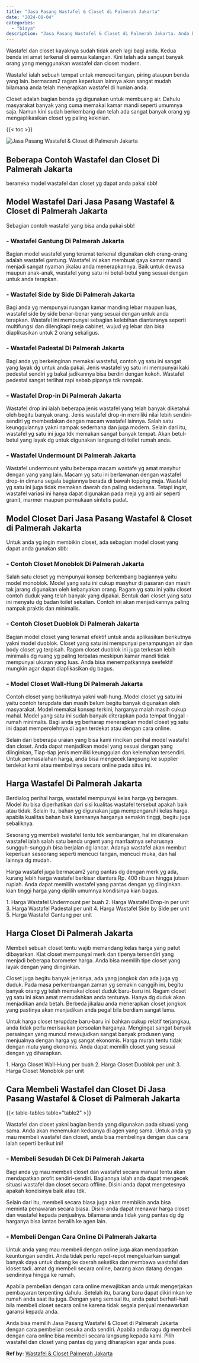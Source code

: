 ```yaml
---
title: "Jasa Pasang Wastafel & Closet di Palmerah Jakarta"
date: "2024-08-04"
categories: 
  - "biaya"
description: "Jasa Pasang Wastafel & Closet di Palmerah Jakarta. Anda bisa memilih Jasa Pasang Wastafel & Closet di Palmerah Jakarta dengan cara pembelian sesuka anda send..."
---
```


Wastafel dan closet kayaknya sudah tidak aneh lagi bagi anda. Kedua benda ini amat terkenal di semua kalangan. Kini telah ada sangat banyak orang yang menggunakan wastafel dan closet modern.

Wastafel ialah sebuah tempat untuk mencuci tangan, piring ataupun benda yang lain. bermacam2 ragam keperluan lainnya akan sangat mudah bilamana anda telah menerapkan wastafel di hunian anda.

Closet adalah bagian benda yg digunakan untuk membuang air. Dahulu masyarakat banyak yang cuma memakai kamar mandi seperti umumnya saja. Namun kini sudah berkembang dan telah ada sangat banyak orang yg mengaplikasikan closet yg paling kekinian.

{{< toc >}}

![Jasa Pasang Wastafel & Closet di Palmerah Jakarta](/images/wastafel-closet-murah53.png)

## Beberapa Contoh Wastafel dan Closet Di Palmerah Jakarta

beraneka model wastafel dan closet yg dapat anda pakai sbb!

## Model Wastafel Dari Jasa Pasang Wastafel & Closet di Palmerah Jakarta

Sebagian contoh wastafel yang bisa anda pakai sbb!

### \- Wastafel Gantung Di Palmerah Jakarta

Bagian model wastafel yang teramat terkenal digunakan oleh orang-orang adalah wastafel gantung. Wastafel ini akan membuat gaya kamar mandi menjadi sangat nyaman jikalau anda menerapkannya. Baik untuk dewasa maupun anak-anak, wastafel yang satu ini betul-betul yang sesuai dengan untuk anda terapkan.

### \- Wastafel Side by Side Di Palmerah Jakarta

Bagi anda yg mempunyai ruangan kamar manding lebar maupun luas, wastafel side by side benar-benar yang sesuai dengan untuk anda terapkan. Wastafel ini mempunyai sebagian kelebihan diantaranya seperti multifungsi dan dilengkapi meja cabinet, wujud yg lebar dan bisa diaplikasikan untuk 2 orang sekaligus.

### \- Wastafel Padestal Di Palmerah Jakarta

Bagi anda yg berkeinginan memakai wasteful, contoh yg satu ini sangat yang layak dg untuk anda pakai. Jenis wastafel yg satu ini mempunyai kaki pedestal sendiri yg bakal jadikannya bisa berdiri dengan kokoh. Wastafel pedestal sangat terlihat rapi sebab pipanya tdk nampak.

### \- Wastafel Drop-in Di Palmerah Jakarta

Wastafel drop ini ialah beberapa jenis wastafel yang telah banyak diketahui oleh begitu banyak orang. Jenis wastafel drop-in memiliki nilai lebih sendiri-sendiri yg membedakan dengan macam wastafel lainnya. Salah satu keunggulannya yakni nampak sederhana dan juga modern. Selain dari itu, wastafel yg satu ini juga tdk memakan sangat banyak tempat. Akan betul-betul yang layak dg untuk digunakan langsung di toilet rumah anda.

### \- Wastafel Undermount Di Palmerah Jakarta

Wastafel undermount yaitu beberapa macam wastafe yg amat masyhur dengan yang yang lain. Macam yg satu ini berlawanan dengan wastafel drop-in dimana segala bagiannya berada di bawah topping meja. Wastafel yg satu ini juga tidak memakan daerah dan paling sederhana. Tetapi ingat, wastafel variasi ini hanya dapat digunakan pada meja yg anti air seperti granit, marmer maupun permukaan sintetis padat.

## Model Closet Dari Jasa Pasang Wastafel & Closet di Palmerah Jakarta

Untuk anda yg ingin membikin closet, ada sebagian model closet yang dapat anda gunakan sbb:

### \- Contoh Closet Monoblok Di Palmerah Jakarta

Salah satu closet yg mempunyai konsep berkembang bagiannya yaitu model monoblok. Model yang satu ini cukup masyhur di pasaran dan masih tak jarang digunakan oleh kebanyakan orang. Ragam yg satu ini yaitu closet contoh duduk yang telah banyak yang dipakai. Bentuk dari closet yang satu ini menyatu dg badan toilet sekalian. Contoh ini akan menjadikannya paling nampak praktis dan minimalis.

### \- Contoh Closet Duoblok Di Palmerah Jakarta

Bagian model closet yang teramat efektif untuk anda aplikasikan berikutnya yakni model duoblok. Closet yang satu ini mempunyai penampungan air dan body closet yg terpisah. Ragam closet duoblok ini juga terkesan lebih minimalis dg ruang yg paling terbatas meskipun kamar mandi tidak mempunyai ukuran yang luas. Anda bisa menempatkannya seefektif mungkin agar dapat diaplikasikan dg bagus.

### \- Model Closet Wall-Hung Di Palmerah Jakarta

Contoh closet yang berikutnya yakni wall-hung. Model closet yg satu ini yaitu contoh terupdate dan masih belum begitu banyak digunakan oleh masyarakat. Model memakai konsep terkini, harganya malah masih cukup mahal. Model yang satu ini sudah banyak diterapkan pada tempat tinggal - rumah minimalis. Bagi anda yg berharap menerapkan model closet yg satu ini dapat memperolehnya di agen terdekat atau dengan cara online.

Selain dari beberapa uraian yang bisa kami rincikan perihal model wastafel dan closet. Anda dapat menjadikan model yang sesuai dengan yang diinginkan, Tiap-tiap jenis memiliki keunggulan dan kelemahan tersendiri. Untuk permasalahan harga, anda bisa mengecek langsung ke supplier terdekat kami atau membelinya secara online pada situs ini.

## Harga Wastafel Di Palmerah Jakarta

Berdialog perihal harga, wastafel mempunyai kelas harga yg beragam. Model itu bisa diperhatikan dari sisi kualitas wastafel tersebut apakah baik atau tidak. Selain itu, bahan yg digunakan juga mempengaruhi kelas harga. apabila kualitas bahan baik karenanya harganya semakin tinggi, begitu juga sebaliknya.

Sesorang yg membeli wastafel tentu tdk sembarangan, hal ini dikarenakan wastafel ialah salah satu benda urgent yang manfaatnya seharusnya sungguh-sungguh bisa berjalan dg lancar. Adanya wastafel akan membut keperluan seseorang seperti mencuci tangan, mencuci muka, dan hal lainnya dg mudah.

Harga wastafel juga bermacam2 yang pantas dg dengan merk yg ada, kurang lebih harga wastafel berkisar diantara Rp. 400 ribuan hingga jutaan rupiah. Anda dapat memilih wastafel yang pantas dengan yg diinginkan. kian tinggi harga yang dipilih umumnya kondisinya kian bagus.

1\. Harga Wastafel Undermount per buah 2. Harga Wastafel Drop-in per unit 3. Harga Wastafel Padestal per unit 4. Harga Wastafel Side by Side per unit 5. Harga Wastafel Gantung per unit

## Harga Closet Di Palmerah Jakarta

Membeli sebuah closet tentu wajib memandang kelas harga yang patut dibayarkan. Kiat closet mempunyai merk dan tipenya tersendiri yang menjadi beberapa barometer harga. Anda bisa memilih tipe closet yang layak dengan yang diinginkan.

Closet juga begitu banyak jenisnya, ada yang jongkok dan ada juga yg duduk. Pada masa perkembangan zaman yg semakin canggih ini, begitu banyak orang yg telah memakai closet duduk baru-baru ini. Ragam closet yg satu ini akan amat memudahkan anda tentunya. Hanya dg duduk akan menjadikan anda betah. Berbeda jikalau anda menerapkan closet jongkok yang pastinya akan menjadikan anda pegal bila berdiam sangat lama.

Untuk harga closet terupdate baru-baru ini bahkan cukup relatif terjangkau, anda tidak perlu merisaukan persoalan harganya. Mengingat sangat banyak persaingan yang muncul mewujudkan sangat banyak produsen yang menjualnya dengan harga yg sangat ekonomis. Harga murah tentu tidak dengan mutu yang ekonomis. Anda dapat memilih closet yang sesuai dengan yg diharapkan.

1\. Harga Closet Wall-Hung per buah 2. Harga Closet Duoblok per unit 3. Harga Closet Monoblok per unit

## Cara Membeli Wastafel dan Closet Di Jasa Pasang Wastafel & Closet di Palmerah Jakarta

{{< table-tables table="table2" >}}

Wastafel dan closet yakni bagian benda yang digunakan pada situasi yang sama. Anda akan menemukan keduanya di agen yang sama. Untuk anda yg mau membeli wastafel dan closet, anda bisa membelinya dengan dua cara ialah seperti berikut ini!

### \- Membeli Sesudah Di Cek Di Palmerah Jakarta

Bagi anda yg mau membeli closet dan wastafel secara manual tentu akan mendapatkan profit sendiri-sendiri. Bagiannya ialah anda dapat mengecek situasi wastafel dan closet secara offline. Disini anda dapat mengetesnya apakah kondisinya baik atau tdk.

Selain dari itu, membeli secara biasa juga akan membikin anda bisa meminta penawaran secara biasa. Disini anda dapat menawar harga closet dan wastafel kepada penjualnya. bilamana anda tidak yang pantas dg dg harganya bisa lantas beralih ke agen lain.

### \- Membeli Dengan Cara Online Di Palmerah Jakarta

Untuk anda yang mau membeli dengan online juga akan mendapatkan keuntungan sendiri. Anda tidak perlu repot-repot mengeluarkan sangat banyak daya untuk datang ke daerah seketika dan membawa wastafel dan kloset tadi. amat dg membeli secara online, barang akan datang dengan sendirinya hingga ke rumah.

Apabila pembelian dengan cara online mewajibkan anda untuk mengerjakan pembayaran terpenting dahulu. Setelah itu, barang baru dapat dikirimkan ke rumah anda saat itu juga. Dengan yang semisal itu, anda patut berhati-hati bila membeli closet secara online karena tidak segala penjual menawarkan garansi kepada anda.

Anda bisa memilih Jasa Pasang Wastafel & Closet di Palmerah Jakarta dengan cara pembelian sesuka anda sendiri. Apabila anda ragu dg membeli dengan cara online bisa membeli secara langsung kepada kami. Pilih wastafel dan closet yang pantas dg yang diharapkan agar anda puas.

**Ref by:** [Wastafel & Closet Palmerah Jakarta](https://id.wikipedia.org/wiki/Wastafel)
